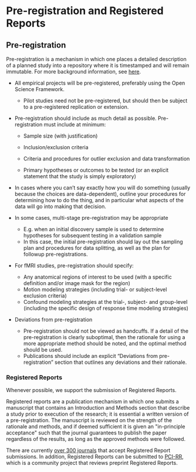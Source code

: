 # Pre-registration and Registered Reports

## Pre-registration

Pre-registration is a mechanism in which one places a detailed description of a planned study into a repository where it is timestamped and will remain immutable.  For more background information, see [here](https://help.osf.io/article/145-preregistration).

- All empirical projects will be
pre-registered, preferably using the Open Science Framework.

   - Pilot studies need not be
    pre-registered, but should then be subject to a pre-registered
    replication or extension.

- Pre-registration should include
as much detail as possible.  Pre-registration must include at
minimum:

   - Sample size (with justification)

   - Inclusion/exclusion criteria

   - Criteria and procedures for
outlier exclusion and data transformation

   - Primary hypotheses or outcomes to
be tested (or an explicit statement that the study is simply
exploratory)

-  In cases where you can’t say exactly
    how you will do something (usually because the choices are data-dependent), outline your procedures for determining how to
    do the thing, and in particular what aspects of the data will go into making that decision.  
- In some cases, multi-stage
pre-registration may be appropriate

   - E.g. when an initial
    discovery sample is used to determine hypotheses for subsequent
    testing in a validation sample
   - In this case, the initial
    pre-registration should lay out the sampling plan and procedures for
    data splitting, as well as the plan for followup pre-registrations.

- For fMRI studies,
pre-registration should specify:

   - Any anatomical regions of
    interest to be used (with a specific definition and/or image mask
    for the region)
   - Motion modeling strategies
    (including trial- or subject-level exclusion criteria)
   - Confound modeling strategies
    at the trial-, subject- and group-level (including the specific
    design of response time modeling strategies)

- Deviations from pre-registration

   - Pre-registration should not
    be viewed as handcuffs. If a detail of the pre-registration is clearly suboptimal,
    then the rationale for using a more appropriate method should be
    noted, and the optimal method should be used.
   - Publications should include
    an explicit “Deviations from pre-registration” section that outlines
    any deviations and their rationale.

### Registered Reports

Whenever possible, we support the submission of Registered Reports.

Registered reports are a publication mechanism in which one submits a manuscript that contains an Introduction and Methods section that describe a study prior to execution of the research; it is essential a written version of a pre-registration.  The manuscript is reviewed on the strength of the rationale and methods, and if deemed sufficient it is given an "in-principle acceptance" such that the journal guarantees to publish the paper regardless of the results, as long as the approved methods were followed.

There are currently [over 300 journals](https://www.cos.io/initiatives/registered-reports#tabid2) that accept Registered Report submissions.  In addition, Registered Reports can be submitted to [PCI-RR](https://rr.peercommunityin.org/), which is a community project that reviews preprint Registered Reports.

